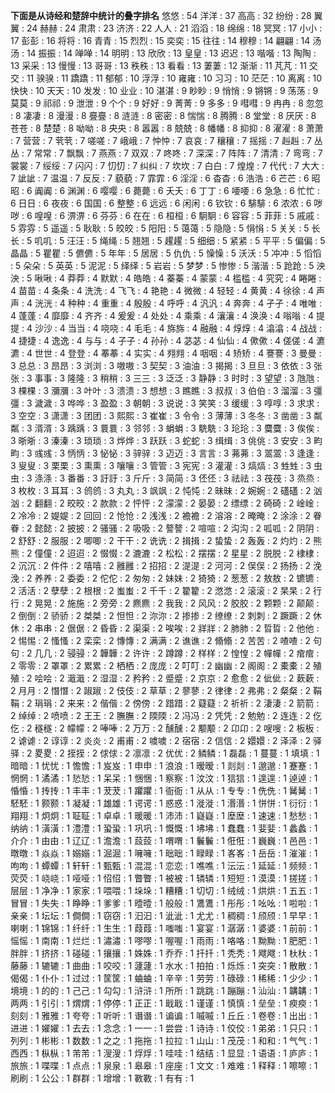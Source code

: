 **下面是从诗经和楚辞中统计的叠字排名**
悠悠 : 54
洋洋 : 37
高高 : 32
纷纷 : 28
翼翼 : 24
赫赫 : 24
肃肃 : 23
济济 : 22
人人 : 21
滔滔 : 18
绵绵 : 18
冥冥 : 17
小小 : 17
彭彭 : 16
将将 : 16
青青 : 15
烈烈 : 15
奕奕 : 15
往往 : 14
穆穆 : 14
翩翩 : 14
汤汤 : 14
振振 : 14
啴啴 : 14
明明 : 13
欣欣 : 13
皇皇 : 13
迟迟 : 13
喈喈 : 13
陶陶 : 13
采采 : 13
慢慢 : 13
哥哥 : 13
秩秩 : 13
看看 : 13
萋萋 : 12
渐渐 : 11
芃芃 : 11
交交 : 11
骙骙 : 11
蹻蹻 : 11
郁郁 : 10
浮浮 : 10
雍雍 : 10
习习 : 10
茫茫 : 10
离离 : 10
快快 : 10
天天 : 10
发发 : 10
业业 : 10
湛湛 : 9
眇眇 : 9
悄悄 : 9
锵锵 : 9
荡荡 : 9
莫莫 : 9
祁祁 : 9
泄泄 : 9
个个 : 9
好好 : 9
菁菁 : 9
多多 : 9
嘒嘒 : 9
冉冉 : 8
忽忽 : 8
凄凄 : 8
漫漫 : 8
亹亹 : 8
涟涟 : 8
密密 : 8
惴惴 : 8
腾腾 : 8
堂堂 : 8
厌厌 : 8
苍苍 : 8
楚楚 : 8
呦呦 : 8
央央 : 8
嚣嚣 : 8
兢兢 : 8
幡幡 : 8
抑抑 : 8
濯濯 : 8
萧萧 : 7
营营 : 7
茕茕 : 7
嗟嗟 : 7
峨峨 : 7
忡忡 : 7
哀哀 : 7
穰穰 : 7
摇摇 : 7
赳赳 : 7
丛丛 : 7
常常 : 7
飘飘 : 7
燕燕 : 7
双双 : 7
咚咚 : 7
深深 : 7
阵阵 : 7
清清 : 7
弯弯 : 7
裳裳 : 7
绥绥 : 7
闪闪 : 7
忉忉 : 7
纠纠 : 7
坎坎 : 7
白白 : 7
煌煌 : 7
代代 : 7
大大 : 7
訿訿 : 7
温温 : 7
反反 : 7
藐藐 : 7
霏霏 : 6
淫淫 : 6
杳杳 : 6
浩浩 : 6
芒芒 : 6
昭昭 : 6
阗阗 : 6
渊渊 : 6
嘤嘤 : 6
薨薨 : 6
夭夭 : 6
丁丁 : 6
喓喓 : 6
急急 : 6
忙忙 : 6
日日 : 6
夜夜 : 6
国国 : 6
整整 : 6
远远 : 6
闲闲 : 6
钦钦 : 6
騑騑 : 6
浓浓 : 6
哕哕 : 6
喤喤 : 6
淠淠 : 6
芬芬 : 6
在在 : 6
桓桓 : 6
駉駉 : 6
容容 : 5
菲菲 : 5
戚戚 : 5
雰雰 : 5
遥遥 : 5
耿耿 : 5
皎皎 : 5
阳阳 : 5
蔼蔼 : 5
隐隐 : 5
悁悁 : 5
关关 : 5
长长 : 5
叽叽 : 5
汪汪 : 5
绳绳 : 5
翘翘 : 5
趯趯 : 5
细细 : 5
紧紧 : 5
平平 : 5
偏偏 : 5
晶晶 : 5
瞿瞿 : 5
儦儦 : 5
年年 : 5
居居 : 5
仇仇 : 5
懆懆 : 5
沃沃 : 5
冲冲 : 5
慆慆 : 5
朵朵 : 5
英英 : 5
泥泥 : 5
绎绎 : 5
岩岩 : 5
梦梦 : 5
惨惨 : 5
湝湝 : 5
跄跄 : 5
泱泱 : 5
啾啾 : 4
莽莽 : 4
默默 : 4
皓皓 : 4
蓁蓁 : 4
蒙蒙 : 4
槛槛 : 4
究究 : 4
睠睠 : 4
苗苗 : 4
条条 : 4
洗洗 : 4
飞飞 : 4
艳艳 : 4
微微 : 4
轻轻 : 4
黄黄 : 4
徐徐 : 4
声声 : 4
洸洸 : 4
种种 : 4
重重 : 4
殷殷 : 4
呼呼 : 4
汎汎 : 4
奔奔 : 4
孑孑 : 4
唯唯 : 4
蓬蓬 : 4
靡靡 : 4
齐齐 : 4
爰爰 : 4
处处 : 4
乘乘 : 4
瀼瀼 : 4
涣涣 : 4
嗡嗡 : 4
提提 : 4
沙沙 : 4
当当 : 4
哓哓 : 4
毛毛 : 4
旆旆 : 4
融融 : 4
焞焞 : 4
潝潝 : 4
战战 : 4
捷捷 : 4
逸逸 : 4
与与 : 4
子子 : 4
孙孙 : 4
苾苾 : 4
仙仙 : 4
僛僛 : 4
傞傞 : 4
瀌瀌 : 4
世世 : 4
登登 : 4
菶菶 : 4
实实 : 4
翙翙 : 4
咽咽 : 4
矫矫 : 4
謇謇 : 3
曼曼 : 3
总总 : 3
昂昂 : 3
浏浏 : 3
嗷嗷 : 3
契契 : 3
油油 : 3
揭揭 : 3
旦旦 : 3
依依 : 3
张张 : 3
事事 : 3
隆隆 : 3
稍稍 : 3
三三 : 3
泛泛 : 3
静静 : 3
时时 : 3
望望 : 3
虺虺 : 3
棵棵 : 3
瀰瀰 : 3
叶叶 : 3
溃溃 : 3
想想 : 3
瞧瞧 : 3
叔叔 : 3
伯伯 : 3
溜溜 : 3
彊彊 : 3
濊濊 : 3
哗哗 : 3
盈盈 : 3
朝朝 : 3
说说 : 3
笑笑 : 3
缓缓 : 3
啍啍 : 3
求求 : 3
空空 : 3
潇潇 : 3
团团 : 3
熙熙 : 3
崔崔 : 3
令令 : 3
薄薄 : 3
冬冬 : 3
凿凿 : 3
粼粼 : 3
湑湑 : 3
踽踽 : 3
睘睘 : 3
邻邻 : 3
蜎蜎 : 3
駪駪 : 3
玱玱 : 3
麌麌 : 3
俟俟 : 3
晣晣 : 3
溱溱 : 3
琐琐 : 3
烨烨 : 3
跃跃 : 3
蛇蛇 : 3
缉缉 : 3
佻佻 : 3
安安 : 3
畇畇 : 3
彧彧 : 3
怲怲 : 3
怭怭 : 3
骍骍 : 3
迈迈 : 3
言言 : 3
茀茀 : 3
翯翯 : 3
逢逢 : 3
叟叟 : 3
栗栗 : 3
熏熏 : 3
嚷嚷 : 3
管管 : 3
宪宪 : 3
灌灌 : 3
熇熇 : 3
甡甡 : 3
虫虫 : 3
涤涤 : 3
番番 : 3
訏訏 : 3
斤斤 : 3
简简 : 3
伾伾 : 3
祛祛 : 3
茷茷 : 3
烝烝 : 3
枚枚 : 3
耳耳 : 3
鸧鸧 : 3
丸丸 : 3
飒飒 : 2
忳忳 : 2
昧昧 : 2
婉婉 : 2
礚礚 : 2
汹汹 : 2
翻翻 : 2
晈晈 : 2
款款 : 2
怦怦 : 2
濛濛 : 2
晏晏 : 2
缥缥 : 2
碕碕 : 2
崯崯 : 2
冷冷 : 2
媞媞 : 2
回回 : 2
怆怆 : 2
浅浅 : 2
襜襜 : 2
溶溶 : 2
晻晻 : 2
涂涂 : 2
眷眷 : 2
懿懿 : 2
披披 : 2
骚骚 : 2
吸吸 : 2
謷謷 : 2
喧喧 : 2
沟沟 : 2
呱呱 : 2
阴阴 : 2
舒舒 : 2
服服 : 2
唧唧 : 2
干干 : 2
诜诜 : 2
揖揖 : 2
蛰蛰 : 2
轰轰 : 2
灼灼 : 2
熊熊 : 2
僮僮 : 2
迢迢 : 2
惙惙 : 2
漉漉 : 2
松松 : 2
摆摆 : 2
星星 : 2
脱脱 : 2
棣棣 : 2
沉沉 : 2
件件 : 2
嘻嘻 : 2
雝雝 : 2
招招 : 2
湜湜 : 2
河河 : 2
俣俣 : 2
扬扬 : 2
浼浼 : 2
养养 : 2
委委 : 2
佗佗 : 2
匆匆 : 2
妹妹 : 2
猗猗 : 2
葱葱 : 2
敖敖 : 2
镳镳 : 2
活活 : 2
孽孽 : 2
根根 : 2
蚩蚩 : 2
千千 : 2
籊籊 : 2
滺滺 : 2
滚滚 : 2
杲杲 : 2
行行 : 2
晃晃 : 2
施施 : 2
旁旁 : 2
麃麃 : 2
我我 : 2
风风 : 2
胶胶 : 2
颗颗 : 2
颠颠 : 2
倒倒 : 2
骄骄 : 2
桀桀 : 2
怛怛 : 2
沵沵 : 2
掺掺 : 2
缭缭 : 2
刺刺 : 2
蹶蹶 : 2
休休 : 2
串串 : 2
倨倨 : 2
昏昏 : 2
渠渠 : 2
唉唉 : 2
牂牂 : 2
肺肺 : 2
晢晢 : 2
他他 : 2
惕惕 : 2
慅慅 : 2
栾栾 : 2
慱慱 : 2
满满 : 2
谯谯 : 2
翛翛 : 2
苦苦 : 2
喳喳 : 2
句句 : 2
几几 : 2
骎骎 : 2
韡韡 : 2
许许 : 2
蹲蹲 : 2
样样 : 2
惶惶 : 2
幝幝 : 2
痯痯 : 2
零零 : 2
罩罩 : 2
累累 : 2
栖栖 : 2
庞庞 : 2
叮叮 : 2
幽幽 : 2
阁阁 : 2
橐橐 : 2
殖殖 : 2
哙哙 : 2
濈濈 : 2
湿湿 : 2
矜矜 : 2
蹙蹙 : 2
京京 : 2
愈愈 : 2
佌佌 : 2
蔌蔌 : 2
月月 : 2
憯憯 : 2
踧踧 : 2
伎伎 : 2
草草 : 2
蓼蓼 : 2
律律 : 2
弗弗 : 2
粲粲 : 2
鞙鞙 : 2
琄琄 : 2
来来 : 2
偕偕 : 2
傍傍 : 2
踖踖 : 2
薿薿 : 2
祈祈 : 2
淒淒 : 2
箭箭 : 2
绰绰 : 2
喷喷 : 2
王王 : 2
膴膴 : 2
陾陾 : 2
冯冯 : 2
凭凭 : 2
勉勉 : 2
连连 : 2
仡仡 : 2
穟穟 : 2
幪幪 : 2
唪唪 : 2
万万 : 2
醺醺 : 2
颙颙 : 2
卬卬 : 2
嗖嗖 : 2
板板 : 2
谑谑 : 2
谆谆 : 2
炎炎 : 2
甫甫 : 2
噳噳 : 2
宿宿 : 2
信信 : 2
嬛嬛 : 2
泽泽 : 2
驿驿 : 2
畟畟 : 2
挃挃 : 2
俅俅 : 2
凛凛 : 2
优优 : 2
鳞鳞 : 1
磊磊 : 1
蔓蔓 : 1
填填 : 1
暗暗 : 1
忧忧 : 1
憺憺 : 1
岌岌 : 1
申申 : 1
浪浪 : 1
暧暧 : 1
剡剡 : 1
邈邈 : 1
蹇蹇 : 1
惘惘 : 1
潏潏 : 1
悐悐 : 1
呆呆 : 1
悃悃 : 1
察察 : 1
汶汶 : 1
狺狺 : 1
遑遑 : 1
逴逴 : 1
惛惛 : 1
抟抟 : 1
丰丰 : 1
茇茇 : 1
躣躣 : 1
衙衙 : 1
从从 : 1
专专 : 1
侁侁 : 1
觺觺 : 1
駓駓 : 1
颢颢 : 1
凝凝 : 1
雄雄 : 1
谔谔 : 1
惑惑 : 1
漇漇 : 1
湣湣 : 1
恲恲 : 1
衍衍 : 1
翔翔 : 1
炯炯 : 1
聇聇 : 1
卓卓 : 1
暖暖 : 1
沛沛 : 1
嶷嶷 : 1
塺塺 : 1
速速 : 1
愁愁 : 1
纳纳 : 1
潢潢 : 1
澧澧 : 1
蛩蛩 : 1
巩巩 : 1
慨慨 : 1
坲坲 : 1
蠢蠢 : 1
婓婓 : 1
蠡蠡 : 1
介介 : 1
由由 : 1
辽辽 : 1
澹澹 : 1
蔎蔎 : 1
喟喟 : 1
鬤鬤 : 1
俇俇 : 1
巍巍 : 1
邑邑 : 1
暾暾 : 1
焱焱 : 1
嫋嫋 : 1
淈淈 : 1
噰噰 : 1
昢昢 : 1
睩睩 : 1
峉峉 : 1
岳岳 : 1
漼漼 : 1
呴呴 : 1
蟫蟫 : 1
轩轩 : 1
甄甄 : 1
混混 : 1
恋恋 : 1
噍噍 : 1
沄沄 : 1
延延 : 1
频频 : 1
荧荧 : 1
峣峣 : 1
哑哑 : 1
怊怊 : 1
瞥瞥 : 1
被被 : 1
辚辚 : 1
短短 : 1
漠漠 : 1
搓搓 : 1
层层 : 1
净净 : 1
家家 : 1
喂喂 : 1
垛垛 : 1
糟糟 : 1
切切 : 1
绒绒 : 1
烘烘 : 1
五五 : 1
冒冒 : 1
失失 : 1
睁睁 : 1
爹爹 : 1
曀曀 : 1
般般 : 1
鷕鷕 : 1
彤彤 : 1
吆吆 : 1
啦啦 : 1
亲亲 : 1
坛坛 : 1
僴僴 : 1
窃窃 : 1
汩汩 : 1
泚泚 : 1
尤尤 : 1
稠稠 : 1
颀颀 : 1
早早 : 1
喇喇 : 1
锦锦 : 1
纤纤 : 1
生生 : 1
葭葭 : 1
嗤嗤 : 1
宴宴 : 1
潺潺 : 1
婆婆 : 1
前前 : 1
愮愮 : 1
南南 : 1
烂烂 : 1
潚潚 : 1
嘐嘐 : 1
喔喔 : 1
雨雨 : 1
咯咯 : 1
黝黝 : 1
肥肥 : 1
胖胖 : 1
挤挤 : 1
碰碰 : 1
攘攘 : 1
姝姝 : 1
乔乔 : 1
扦扦 : 1
秃秃 : 1
飕飕 : 1
杕杕 : 1
藤藤 : 1
辘辘 : 1
曲曲 : 1
咬咬 : 1
蘧蘧 : 1
水水 : 1
拍拍 : 1
烁烁 : 1
突突 : 1
散散 : 1
偈偈 : 1
仆仆 : 1
过过 : 1
筐筐 : 1
蛐蛐 : 1
辛辛 : 1
劳劳 : 1
碌碌 : 1
稀稀 : 1
少少 : 1
境境 : 1
的的 : 1
己己 : 1
勾勾 : 1
浒浒 : 1
所所 : 1
跳跳 : 1
蹦蹦 : 1
汕汕 : 1
韝韝 : 1
两两 : 1
引引 : 1
煟煟 : 1
停停 : 1
正正 : 1
戢戢 : 1
谨谨 : 1
慎慎 : 1
垒垒 : 1
瘐瘐 : 1
刻刻 : 1
雅雅 : 1
夸夸 : 1
听听 : 1
谮谮 : 1
谝谝 : 1
嘁嘁 : 1
丘丘 : 1
卷卷 : 1
出出 : 1
进进 : 1
嬥嬥 : 1
去去 : 1
念念 : 1
一一 : 1
尝尝 : 1
诗诗 : 1
佼佼 : 1
弟弟 : 1
只只 : 1
列列 : 1
彬彬 : 1
数数 : 1
之之 : 1
拖拖 : 1
拉拉 : 1
山山 : 1
茂茂 : 1
和和 : 1
气气 : 1
西西 : 1
枞枞 : 1
芾芾 : 1
溲溲 : 1
烰烰 : 1
哇哇 : 1
结结 : 1
显显 : 1
语语 : 1
庐庐 : 1
旅旅 : 1
喋喋 : 1
点点 : 1
泉泉 : 1
皋皋 : 1
座座 : 1
文文 : 1
难难 : 1
释释 : 1
嚓嚓 : 1
刷刷 : 1
公公 : 1
群群 : 1
增增 : 1
斁斁 : 1
有有 : 1
